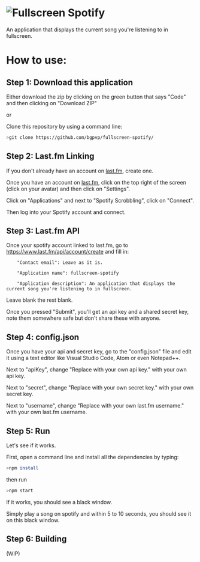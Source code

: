 # ![Fullscreen Spotify](https://raw.githubusercontent.com/bgpvp/fullscreen-spotify/main/src/logo.png)
An application that displays the current song you're listening to in fullscreen.

# How to use:

## Step 1: Download this application

Either download the zip by clicking on the green button that says "Code" and then clicking on "Download ZIP"

or

Clone this repository by using a command line:

```bash
>git clone https://github.com/bgpvp/fullscreen-spotify/
```

## Step 2: Last.fm Linking

If you don't already have an account on [last.fm](https://last.fm), create one.

Once you have an account on [last.fm](https://last.fm), click on the top right of the screen (click on your avatar) and then click on "Settings".

Click on "Applications" and next to "Spotify Scrobbling", click on "Connect".

Then log into your Spotify account and connect.

## Step 3: Last.fm API

Once your spotify account linked to last.fm, go to https://www.last.fm/api/account/create and fill in:

        "Contact email": Leave as it is.

        "Application name": fullscreen-spotify

        "Application description": An application that displays the current song you're listening to in fullscreen.

Leave blank the rest blank.

Once you pressed "Submit", you'll get an api key and a shared secret key, note them somewhere safe but don't share these with anyone.

## Step 4: config.json

Once you have your api and secret key, go to the "config.json" file and edit it using a text editor like Visual Studio Code, Atom or even Notepad++.

Next to "apiKey", change "Replace with your own api key." with your own api key.

Next to "secret", change "Replace with your own secret key." with your own secret key.

Next to "username", change "Replace with your own last.fm username." with your own last.fm username.

## Step 5: Run

Let's see if it works.

First, open a command line and install all the dependencies by typing:

```bash
>npm install
```

then run 

```bash
>npm start
```

If it works, you should see a black window.

Simply play a song on spotify and within 5 to 10 seconds, you should see it on this black window.

## Step 6: Building 

(WIP)